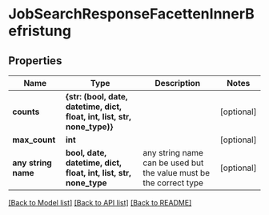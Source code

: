 # JobSearchResponseFacettenInnerBefristung


## Properties
Name | Type | Description | Notes
------------ | ------------- | ------------- | -------------
**counts** | **{str: (bool, date, datetime, dict, float, int, list, str, none_type)}** |  | [optional] 
**max_count** | **int** |  | [optional] 
**any string name** | **bool, date, datetime, dict, float, int, list, str, none_type** | any string name can be used but the value must be the correct type | [optional]

[[Back to Model list]](../README.md#documentation-for-models) [[Back to API list]](../README.md#documentation-for-api-endpoints) [[Back to README]](../README.md)


